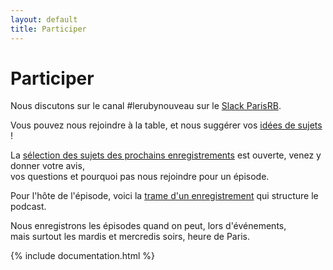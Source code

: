 ```yaml
---
layout: default
title: Participer
---
```

# Participer
Nous discutons sur le canal #lerubynouveau sur le [Slack ParisRB](http://parisrb-slack-invite.herokuapp.com/).

Vous pouvez nous rejoindre à la table, et nous suggérer vos [idées de sujets](https://github.com/LeRubyNouveau/liste-de-souhaits/issues) !

La [sélection des sujets des prochains enregistrements](https://github.com/LeRubyNouveau/liste-de-souhaits/projects/1) est ouverte, venez y donner votre avis, <br />vos questions et pourquoi pas nous rejoindre pour un épisode.

Pour l'hôte de l'épisode, voici la [trame d'un enregistrement](https://docs.google.com/document/d/1L2tXNTv5138_Yih7-ZCrvWueLVyzhBGJaJI4yhplEWw) qui structure le podcast.

Nous enregistrons les épisodes quand on peut, lors d'événements,<br />
mais surtout les mardis et mercredis soirs, heure de Paris.

{% include documentation.html %}
